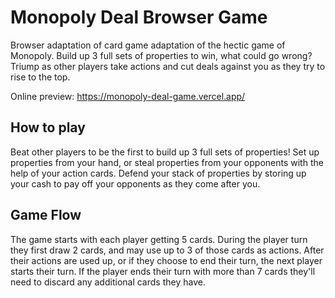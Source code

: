 # Monopoly Deal Browser Game
Browser adaptation of card game adaptation of the hectic game of Monopoly. Build up 3 full sets of properties to win, what could go wrong? Triump as other players take actions and cut deals against you as they try to rise to the top.

Online preview: https://monopoly-deal-game.vercel.app/

## How to play
Beat other players to be the first to build up 3 full sets of properties! Set up properties from your hand, or steal properties from your opponents with the help of your action cards. Defend your stack of properties by storing up your cash to pay off your opponents as they come after you.

## Game Flow
The game starts with each player getting 5 cards. During the player turn they first draw 2 cards, and may use up to 3 of those cards as actions. After their actions are used up, or if they choose to end their turn, the next player starts their turn. If the player ends their turn with more than 7 cards they'll need to discard any additional cards they have. 

<!-- ## Card Types -->
<!-- ### Property Cards -->
<!-- ### Money Cards -->
